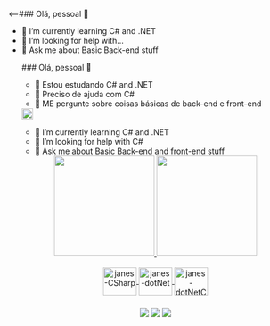 <--### Olá, pessoal 👋

- 🌱 I’m currently learning C# and .NET
- 🤔 I’m looking for help with...
- 💬 Ask me about Basic Back-end stuff
<ul type="square"> 
### Olá, pessoal 👋
  
- 🌱 Estou estudando C# and .NET
- 🤔 Preciso de ajuda com C#
- 💬 ME pergunte sobre coisas básicas de back-end e front-end
<div>
<img src="https://user-images.githubusercontent.com/56122093/176306223-c5b1a3c1-18c8-40da-ab38-408733ff264c.png" height="20" width="20")
<div>   
  
- 🌱 I’m currently learning C# and .NET
- 🤔 I’m looking for help with C#
- 💬 Ask me about Basic Back-end and front-end stuff

<div align="center">
  <a href="https://github.com/luisjanes">
  <img height="180em" src="https://github-readme-stats.vercel.app/api?username=luisjanes&show_icons=true&theme=dark&include_all_commits=true&count_private=true"/>
  <img height="180em" src="https://github-readme-stats.vercel.app/api/top-langs/?username=luisjanes&layout=compact&langs_count=8&theme=dark"/>
<div>

 <div style="display: inline_block"><br>
   
  <img align="center" alt="janes-CSharp" height="50" width="60" src="https://cdn.jsdelivr.net/gh/devicons/devicon/icons/csharp/csharp-original.svg">
  <img align="center" alt="janes-dotNet" height="50" width="60" src="https://cdn.jsdelivr.net/gh/devicons/devicon/icons/dotnetcore/dotnetcore-original.svg">
  <img align="center" alt="janes-dotNetCore" height="50" width="60" src="https://cdn.jsdelivr.net/gh/devicons/devicon/icons/dot-net/dot-net-plain-wordmark.svg">
   
 </div>
  
###
  
<div>
  <a href="https://www.linkedin.com/in/luisfelipejanes/" target="_blank"><img src="https://img.shields.io/badge/LinkedIn-0077B5?style=for-the-badge&logo=linkedin&logoColor=white" target="_blank"></a>
  <a href="https://www.twitch.tv/tiltanes" target="_blank"><img src="https://img.shields.io/badge/Twitch-9146FF?style=for-the-badge&logo=twitch&logoColor=white" target="_blank"></a>
  <a href="mailto:luisf.janes@gmail.com" target="_blank"><img src="https://img.shields.io/badge/Gmail-D14836?style=for-the-badge&logo=gmail&logoColor=white" target="_blank"></a>
  
</div>
